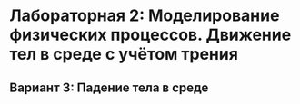 # Лабораторная 2: Моделирование физических процессов. Движение тел в среде с учётом трения 
## Вариант 3: Падение тела в среде
